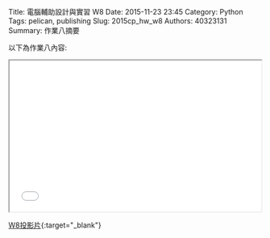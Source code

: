 Title: 電腦輔助設計與實習  W8
Date: 2015-11-23 23:45
Category: Python
Tags: pelican, publishing
Slug: 2015cp_hw_w8
Authors: 40323131
Summary: 作業八摘要

以下為作業八內容:

<iframe src="40323131_cp_w8_p.html" width="500" height="300"></iframe>

[W8投影片](40323131_cp_w8_p.html){:target="_blank"}
